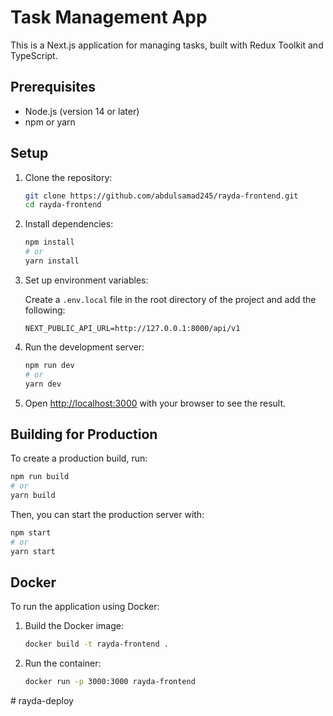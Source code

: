 # Task Management App

This is a Next.js application for managing tasks, built with Redux Toolkit and TypeScript.

## Prerequisites

- Node.js (version 14 or later)
- npm or yarn

## Setup

1. Clone the repository:

   ```sh
   git clone https://github.com/abdulsamad245/rayda-frontend.git
   cd rayda-frontend
   ```

2. Install dependencies:

   ```sh
   npm install
   # or
   yarn install
   ```

3. Set up environment variables:

   Create a `.env.local` file in the root directory of the project and add the following:

   ```env
   NEXT_PUBLIC_API_URL=http://127.0.0.1:8000/api/v1
   ```

4. Run the development server:

   ```sh
   npm run dev
   # or
   yarn dev
   ```

5. Open [http://localhost:3000](http://localhost:3000) with your browser to see the result.

## Building for Production

To create a production build, run:

```sh
npm run build
# or
yarn build
```

Then, you can start the production server with:

```sh
npm start
# or
yarn start
```

## Docker

To run the application using Docker:

1. Build the Docker image:

   ```sh
   docker build -t rayda-frontend .
   ```

2. Run the container:

   ```sh
   docker run -p 3000:3000 rayda-frontend
   ```

#   r a y d a - d e p l o y  
 